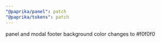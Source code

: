 ```yaml
---
"@paprika/panel": patch
"@paprika/tokens": patch
---
```


panel and modal footer background color changes to #f0f0f0
